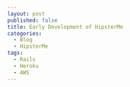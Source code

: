 ```yaml
---
layout: post
published: false
title: Early Development of HipsterMe
categories:
  - Blog
  - HipsterMe
tags:
  - Rails
  - Heroku
  - AWS
---
```

